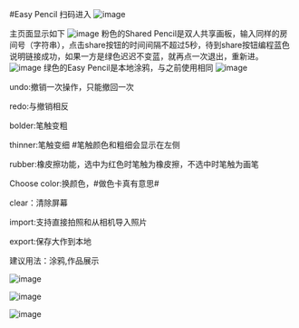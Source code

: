 #Easy Pencil 扫码进入
![image](https://github.com/WuAnwenSherry/EasyPencil/blob/master/QRcode.jpg)

主页面显示如下
![image](https://github.com/WuAnwenSherry/EasyPencil/blob/master/mainpagenew.PNG)
粉色的Shared Pencil是双人共享画板，输入同样的房间号（字符串），点击share按钮的时间间隔不超过5秒，待到share按钮编程蓝色说明链接成功，如果一方是绿色迟迟不变蓝，就再点一次退出，重新进。
![image](https://github.com/WuAnwenSherry/EasyPencil/blob/master/sharefunc.png)
绿色的Easy Pencil是本地涂鸦，与之前使用相同
![image](https://github.com/WuAnwenSherry/EasyPencil/blob/master/MainPage.jpg)

undo:撤销一次操作，只能撤回一次

redo:与撤销相反

bolder:笔触变粗

thinner:笔触变细 #笔触颜色和粗细会显示在左侧

rubber:橡皮擦功能，选中为红色时笔触为橡皮擦，不选中时笔触为画笔

Choose color:换颜色，#做色卡真有意思#

clear：清除屏幕

import:支持直接拍照和从相机导入照片

export:保存大作到本地

建议用法：涂鸦,作品展示


![image](https://github.com/WuAnwenSherry/EasyPencil/blob/master/masterpiece1.jpg)

![image](https://github.com/WuAnwenSherry/EasyPencil/blob/master/masterpiece2.jpg)

![image](https://github.com/WuAnwenSherry/EasyPencil/blob/master/masterpiece3.jpg)
